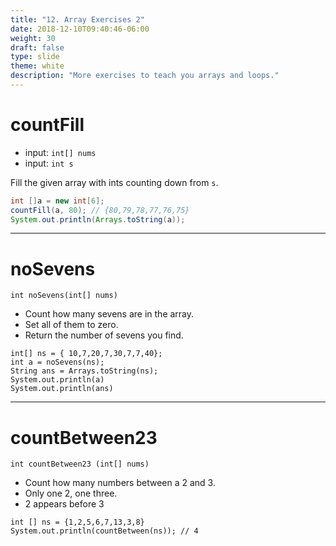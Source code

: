 ```yaml
---
title: "12. Array Exercises 2"
date: 2018-12-10T09:40:46-06:00
weight: 30
draft: false
type: slide
theme: white
description: "More exercises to teach you arrays and loops."
---
```


# countFill

* input: `int[] nums`
* input: `int s`

Fill the given array with ints counting down from `s`.

```java
int []a = new int[6];
countFill(a, 80); // {80,79,78,77,76,75}
System.out.println(Arrays.toString(a)); 
```

---

# noSevens

`int noSevens(int[] nums)`

* Count how many sevens are in the array.
* Set all of them to zero.
* Return the number of sevens you find.

```
int[] ns = { 10,7,20,7,30,7,7,40};
int a = noSevens(ns);
String ans = Arrays.toString(ns);
System.out.println(a)
System.out.println(ans)
```

---

# countBetween23

`int countBetween23 (int[] nums)`

* Count how many numbers between a 2 and 3.
* Only one 2, one three.
* 2 appears before 3

```
int [] ns = {1,2,5,6,7,13,3,8}
System.out.println(countBetween(ns)); // 4
```

